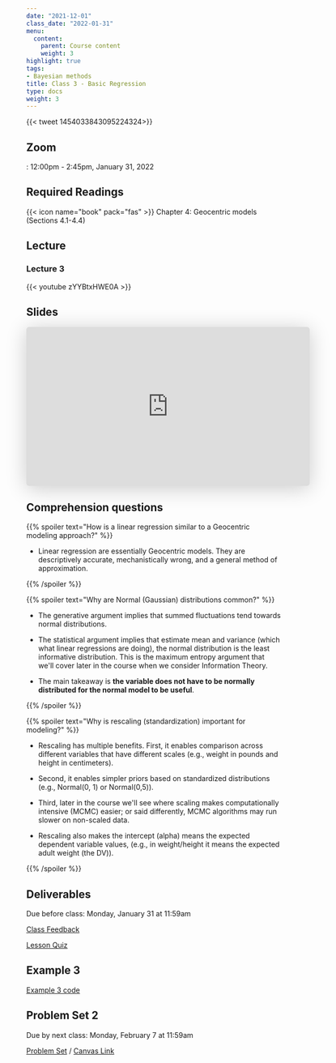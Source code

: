 ```yaml
---
date: "2021-12-01"
class_date: "2022-01-31"
menu:
  content:
    parent: Course content
    weight: 3
highlight: true
tags:
- Bayesian methods
title: Class 3 - Basic Regression
type: docs
weight: 3
---
```


{{< tweet 1454033843095224324>}}

## Zoom

<a href="https://uncc.zoom.us/j/93339403054"><i class="fas fa-video fa-lg"></i></a>: 12:00pm - 2:45pm, January 31, 2022

## Required Readings

{{< icon name="book" pack="fas" >}} Chapter 4: Geocentric models (Sections 4.1-4.4)

<!--more-->

## Lecture

### Lecture 3

{{< youtube zYYBtxHWE0A >}}

## Slides

<iframe class="speakerdeck-iframe" frameborder="0" src="https://speakerdeck.com/player/f3ab6dba78c24f74a843e0b2701a457d" title="Statistical Rethinking 2022 Lecture 03" allowfullscreen="true" mozallowfullscreen="true" webkitallowfullscreen="true" style="border: 0px; background: padding-box padding-box rgba(0, 0, 0, 0.1); margin: 0px; padding: 0px; border-radius: 6px; box-shadow: rgba(0, 0, 0, 0.2) 0px 5px 40px; width: 560px; height: 314px;" data-ratio="1.78343949044586"></iframe>

## Comprehension questions

{{% spoiler text="How is a linear regression similar to a Geocentric modeling approach?" %}}

- Linear regression are essentially Geocentric models. They are descriptively accurate, mechanistically wrong, and a general method of approximation.

{{% /spoiler %}}

{{% spoiler text="Why are Normal (Gaussian) distributions common?" %}}

- The generative argument implies that summed fluctuations tend towards normal distributions.

- The statistical argument implies that estimate mean and variance (which what linear regressions are doing), the normal distribution is the least informative distribution. This is the maximum entropy argument that we'll cover later in the course when we consider Information Theory.

- The main takeaway is **the variable does not have to be normally distributed for the normal model to be useful**.

{{% /spoiler %}}

{{% spoiler text="Why is rescaling (standardization) important for modeling?" %}}

- Rescaling has multiple benefits. First, it enables comparison across different variables that have different scales (e.g., weight in pounds and height in centimeters).

- Second, it enables simpler priors based on standardized distributions (e.g., Normal(0, 1) or Normal(0,5)).

- Third, later in the course we'll see where scaling makes computationally intensive (MCMC) easier; or said differently,  MCMC algorithms may run slower on non-scaled data.

- Rescaling also makes the intercept (alpha) means the expected dependent variable values, (e.g., in weight/height it means the expected adult weight (the DV)).

{{% /spoiler %}}

## Deliverables

Due before class: Monday, January 31 at 11:59am 

<a href="https://forms.gle/zMipNzav3BCL3Rwy9"><i class="fas fa-comment fa-lg"></i>  Class Feedback</a>

<a href="https://uncc.instructure.com/courses/171000/quizzes/331402"><i class="fas fa-question fa-lg"></i>  Lesson Quiz</a>

## Example 3

[Example 3 code](../../example/03-class)

## Problem Set 2

Due by next class: Monday, February 7 at 11:59am 

<a href="{{ .Site.baseurl }}/assignment/02-problem-set"><i class="fas fa-pencil-ruler fa-lg"></i>  Problem Set</a> / [Canvas Link](https://uncc.instructure.com/courses/171000/assignments/1415433)
